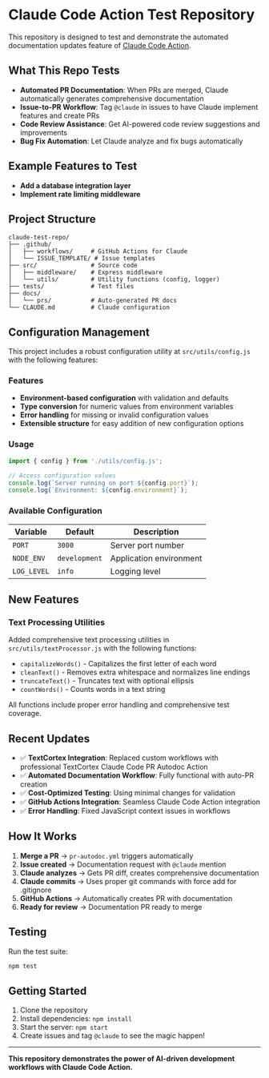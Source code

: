 # Claude Code Action Test Repository
<!-- Simple test change for documentation generation - 2025-08-14 -->
<!-- Testing updated workflow with auto PR creation - 2025-08-14 -->
<!-- Final validation: auto-PR creation works - 2025-08-14 -->

This repository is designed to test and demonstrate the automated documentation updates feature of [Claude Code Action](https://github.com/anthropics/claude-code-action).

## What This Repo Tests

- **Automated PR Documentation**: When PRs are merged, Claude automatically generates comprehensive documentation
- **Issue-to-PR Workflow**: Tag `@claude` in issues to have Claude implement features and create PRs
- **Code Review Assistance**: Get AI-powered code review suggestions and improvements
- **Bug Fix Automation**: Let Claude analyze and fix bugs automatically

## Example Features to Test

- **Add a database integration layer**
- **Implement rate limiting middleware**

## Project Structure

```
claude-test-repo/
├── .github/
│   ├── workflows/     # GitHub Actions for Claude
│   └── ISSUE_TEMPLATE/ # Issue templates
├── src/               # Source code
│   ├── middleware/    # Express middleware
│   └── utils/         # Utility functions (config, logger)
├── tests/             # Test files
├── docs/
│   └── prs/           # Auto-generated PR docs
└── CLAUDE.md          # Claude configuration
```

## Configuration Management

This project includes a robust configuration utility at `src/utils/config.js` with the following features:

### Features
- **Environment-based configuration** with validation and defaults
- **Type conversion** for numeric values from environment variables
- **Error handling** for missing or invalid configuration values
- **Extensible structure** for easy addition of new configuration options

### Usage
```javascript
import { config } from './utils/config.js';

// Access configuration values
console.log(`Server running on port ${config.port}`);
console.log(`Environment: ${config.environment}`);
```

### Available Configuration

| Variable | Default | Description |
|----------|---------|-------------|
| `PORT` | `3000` | Server port number |
| `NODE_ENV` | `development` | Application environment |
| `LOG_LEVEL` | `info` | Logging level |

## New Features

### Text Processing Utilities
Added comprehensive text processing utilities in `src/utils/textProcessor.js` with the following functions:
- `capitalizeWords()` - Capitalizes the first letter of each word
- `cleanText()` - Removes extra whitespace and normalizes line endings  
- `truncateText()` - Truncates text with optional ellipsis
- `countWords()` - Counts words in a text string

All functions include proper error handling and comprehensive test coverage.

## Recent Updates

- ✅ **TextCortex Integration**: Replaced custom workflows with professional TextCortex Claude Code PR Autodoc Action
- ✅ **Automated Documentation Workflow**: Fully functional with auto-PR creation
- ✅ **Cost-Optimized Testing**: Using minimal changes for validation
- ✅ **GitHub Actions Integration**: Seamless Claude Code Action integration
- ✅ **Error Handling**: Fixed JavaScript context issues in workflows

## How It Works

1. **Merge a PR** → `pr-autodoc.yml` triggers automatically
2. **Issue created** → Documentation request with `@claude` mention  
3. **Claude analyzes** → Gets PR diff, creates comprehensive documentation
4. **Claude commits** → Uses proper git commands with force add for .gitignore
5. **GitHub Actions** → Automatically creates PR with documentation
6. **Ready for review** → Documentation PR ready to merge

## Testing

Run the test suite:
```bash
npm test
```

## Getting Started

1. Clone the repository
2. Install dependencies: `npm install`
3. Start the server: `npm start`
4. Create issues and tag `@claude` to see the magic happen!

---

**This repository demonstrates the power of AI-driven development workflows with Claude Code Action.**